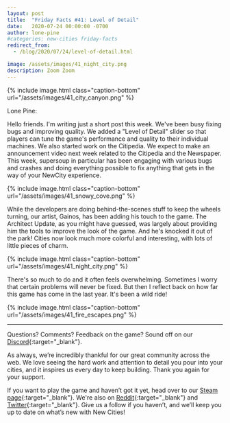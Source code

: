 ```yaml
---
layout: post
title:  "Friday Facts #41: Level of Detail"
date:   2020-07-24 00:00:00 -0700
author: lone-pine
#categories: new-cities friday-facts
redirect_from:
  - /blog/2020/07/24/level-of-detail.html

image: /assets/images/41_night_city.png
description: Zoom Zoom
---
```


{% include image.html class="caption-bottom"
  url="/assets/images/41_city_canyon.png"
%}

Lone Pine:

Hello friends. I'm writing just a short post this week. We've been busy fixing bugs and improving quality. We added a "Level of Detail" slider so that players can tune the game's performance and quality to their individual machines. We also started work on the Citipedia. We expect to make an announcement video next week related to the Citipedia and the Newspaper. This week, supersoup in particular has been engaging with various bugs and crashes and doing everything possible to fix anything that gets in the way of your NewCity experience.

{% include image.html class="caption-bottom"
  url="/assets/images/41_snowy_cove.png"
%}

While the developers are doing behind-the-scenes stuff to keep the wheels turning, our artist, Gainos, has been adding his touch to the game. The Architect Update, as you might have guessed, was largely about providing him the tools to improve the look of the game. And he's knocked it out of the park! Cities now look much more colorful and interesting, with lots of little pieces of charm.

{% include image.html class="caption-bottom"
  url="/assets/images/41_night_city.png"
%}

There's so much to do and it often feels overwhelming. Sometimes I worry that certain problems will never be fixed. But then I reflect back on how far this game has come in the last year. It's been a wild ride!

{% include image.html class="caption-bottom"
  url="/assets/images/41_fire_escapes.png"
%}

---

Questions? Comments? Feedback on the game? Sound off on our [Discord]{:target="_blank"}.

As always, we’re incredibly thankful for our great community across the web. We love seeing the hard work and attention to detail you pour into your cities, and it inspires us every day to keep building. Thank you again for your support.

If you want to play the game and haven’t got it yet, head over to our [Steam page]{:target="_blank"}. We're also on [Reddit]{:target="_blank"} and [Twitter]{:target="_blank"}. Give us a follow if you haven’t, and we’ll keep you up to date on what’s new with New Cities!

[Discord]:  http://discord.gg/cz6t4J5
[Steam page]: https://store.steampowered.com/app/1067860/NewCity/
[Reddit]: https://www.reddit.com/r/New_Cities
[Twitter]: https://twitter.com/lone_pine_games




